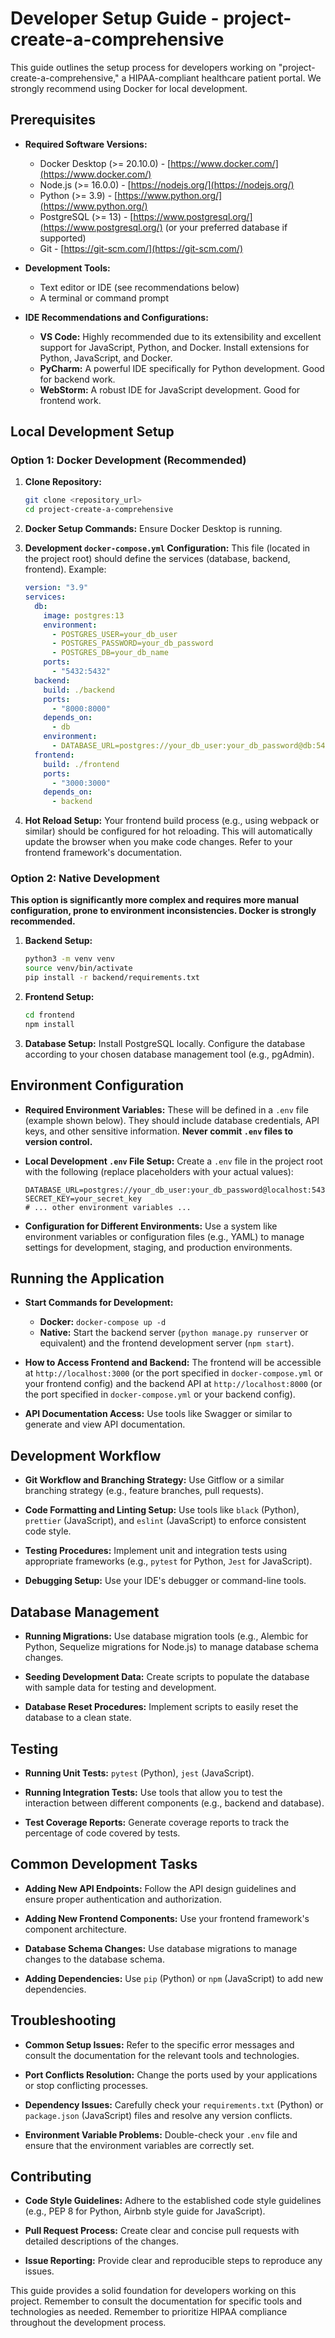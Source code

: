 # Developer Setup Guide - project-create-a-comprehensive

This guide outlines the setup process for developers working on "project-create-a-comprehensive," a HIPAA-compliant healthcare patient portal.  We strongly recommend using Docker for local development.

## Prerequisites

* **Required Software Versions:**
    * Docker Desktop (>= 20.10.0) -  [https://www.docker.com/](https://www.docker.com/)
    * Node.js (>= 16.0.0) - [https://nodejs.org/](https://nodejs.org/)
    * Python (>= 3.9) - [https://www.python.org/](https://www.python.org/)
    * PostgreSQL (>= 13) - [https://www.postgresql.org/](https://www.postgresql.org/) (or your preferred database if supported)
    * Git - [https://git-scm.com/](https://git-scm.com/)


* **Development Tools:**
    * Text editor or IDE (see recommendations below)
    * A terminal or command prompt


* **IDE Recommendations and Configurations:**
    * **VS Code:** Highly recommended due to its extensibility and excellent support for JavaScript, Python, and Docker. Install extensions for Python, JavaScript, and Docker.
    * **PyCharm:**  A powerful IDE specifically for Python development.  Good for backend work.
    * **WebStorm:** A robust IDE for JavaScript development. Good for frontend work.


## Local Development Setup

### Option 1: Docker Development (Recommended)

1. **Clone Repository:**
   ```bash
   git clone <repository_url>
   cd project-create-a-comprehensive
   ```

2. **Docker Setup Commands:** Ensure Docker Desktop is running.

3. **Development `docker-compose.yml` Configuration:**  This file (located in the project root) should define the services (database, backend, frontend).  Example:

   ```yaml
   version: "3.9"
   services:
     db:
       image: postgres:13
       environment:
         - POSTGRES_USER=your_db_user
         - POSTGRES_PASSWORD=your_db_password
         - POSTGRES_DB=your_db_name
       ports:
         - "5432:5432"
     backend:
       build: ./backend
       ports:
         - "8000:8000"
       depends_on:
         - db
       environment:
         - DATABASE_URL=postgres://your_db_user:your_db_password@db:5432/your_db_name
     frontend:
       build: ./frontend
       ports:
         - "3000:3000"
       depends_on:
         - backend
   ```

4. **Hot Reload Setup:**  Your frontend build process (e.g., using webpack or similar) should be configured for hot reloading. This will automatically update the browser when you make code changes.  Refer to your frontend framework's documentation.


### Option 2: Native Development

**This option is significantly more complex and requires more manual configuration, prone to environment inconsistencies. Docker is strongly recommended.**

1. **Backend Setup:**
   ```bash
   python3 -m venv venv
   source venv/bin/activate
   pip install -r backend/requirements.txt
   ```

2. **Frontend Setup:**
   ```bash
   cd frontend
   npm install
   ```

3. **Database Setup:**  Install PostgreSQL locally. Configure the database according to your chosen database management tool (e.g., pgAdmin).


## Environment Configuration

* **Required Environment Variables:**  These will be defined in a `.env` file (example shown below).  They should include database credentials, API keys, and other sensitive information.  **Never commit `.env` files to version control.**

* **Local Development `.env` File Setup:** Create a `.env` file in the project root with the following (replace placeholders with your actual values):

   ```
   DATABASE_URL=postgres://your_db_user:your_db_password@localhost:5432/your_db_name
   SECRET_KEY=your_secret_key
   # ... other environment variables ...
   ```

* **Configuration for Different Environments:** Use a system like environment variables or configuration files (e.g., YAML) to manage settings for development, staging, and production environments.


## Running the Application

* **Start Commands for Development:**
    * **Docker:** `docker-compose up -d`
    * **Native:**  Start the backend server (`python manage.py runserver` or equivalent) and the frontend development server (`npm start`).


* **How to Access Frontend and Backend:** The frontend will be accessible at `http://localhost:3000` (or the port specified in `docker-compose.yml` or your frontend config) and the backend API at `http://localhost:8000` (or the port specified in `docker-compose.yml` or your backend config).

* **API Documentation Access:**  Use tools like Swagger or similar to generate and view API documentation.


## Development Workflow

* **Git Workflow and Branching Strategy:** Use Gitflow or a similar branching strategy (e.g., feature branches, pull requests).

* **Code Formatting and Linting Setup:** Use tools like `black` (Python), `prettier` (JavaScript), and `eslint` (JavaScript) to enforce consistent code style.

* **Testing Procedures:** Implement unit and integration tests using appropriate frameworks (e.g., `pytest` for Python, `Jest` for JavaScript).

* **Debugging Setup:** Use your IDE's debugger or command-line tools.


## Database Management

* **Running Migrations:** Use database migration tools (e.g., Alembic for Python, Sequelize migrations for Node.js) to manage database schema changes.

* **Seeding Development Data:** Create scripts to populate the database with sample data for testing and development.

* **Database Reset Procedures:**  Implement scripts to easily reset the database to a clean state.


## Testing

* **Running Unit Tests:** `pytest` (Python), `jest` (JavaScript).

* **Running Integration Tests:**  Use tools that allow you to test the interaction between different components (e.g., backend and database).

* **Test Coverage Reports:** Generate coverage reports to track the percentage of code covered by tests.


## Common Development Tasks

* **Adding New API Endpoints:** Follow the API design guidelines and ensure proper authentication and authorization.

* **Adding New Frontend Components:**  Use your frontend framework's component architecture.

* **Database Schema Changes:** Use database migrations to manage changes to the database schema.

* **Adding Dependencies:** Use `pip` (Python) or `npm` (JavaScript) to add new dependencies.


## Troubleshooting

* **Common Setup Issues:** Refer to the specific error messages and consult the documentation for the relevant tools and technologies.

* **Port Conflicts Resolution:** Change the ports used by your applications or stop conflicting processes.

* **Dependency Issues:** Carefully check your `requirements.txt` (Python) or `package.json` (JavaScript) files and resolve any version conflicts.

* **Environment Variable Problems:** Double-check your `.env` file and ensure that the environment variables are correctly set.


## Contributing

* **Code Style Guidelines:** Adhere to the established code style guidelines (e.g., PEP 8 for Python, Airbnb style guide for JavaScript).

* **Pull Request Process:** Create clear and concise pull requests with detailed descriptions of the changes.

* **Issue Reporting:**  Provide clear and reproducible steps to reproduce any issues.


This guide provides a solid foundation for developers working on this project. Remember to consult the documentation for specific tools and technologies as needed.  Remember to prioritize HIPAA compliance throughout the development process.
